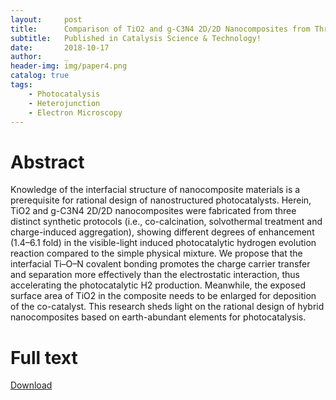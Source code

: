 ```yaml
---
layout:     post
title:      Comparison of TiO2 and g-C3N4 2D/2D Nanocomposites from Three Synthesis Protocols for Visible-light Induced Hydrogen Evolution
subtitle:   Published in Catalysis Science & Technology!
date:       2018-10-17
author:     _
header-img: img/paper4.png
catalog: true
tags:
    - Photocatalysis
    - Heterojunction
    - Electron Microscopy
---
```


# Abstract
Knowledge of the interfacial structure of nanocomposite materials is a prerequisite for rational design of nanostructured photocatalysts. Herein, TiO2 and g-C3N4 2D/2D nanocomposites were fabricated from three distinct synthetic protocols (i.e., co-calcination, solvothermal treatment and charge-induced aggregation), showing different degrees of enhancement (1.4–6.1 fold) in the visible-light induced photocatalytic hydrogen evolution reaction compared to the simple physical mixture. We propose that the interfacial Ti–O–N covalent bonding promotes the charge carrier transfer and separation more effectively than the electrostatic interaction, thus accelerating the photocatalytic H2 production. Meanwhile, the exposed surface area of TiO2 in the composite needs to be enlarged for deposition of the co-catalyst. This research sheds light on the rational design of hybrid nanocomposites based on earth-abundant elements for photocatalysis.

# Full text
[Download](http://sci-hub.tw/10.1016/j.jorganchem.2018.03.00 "Download")

